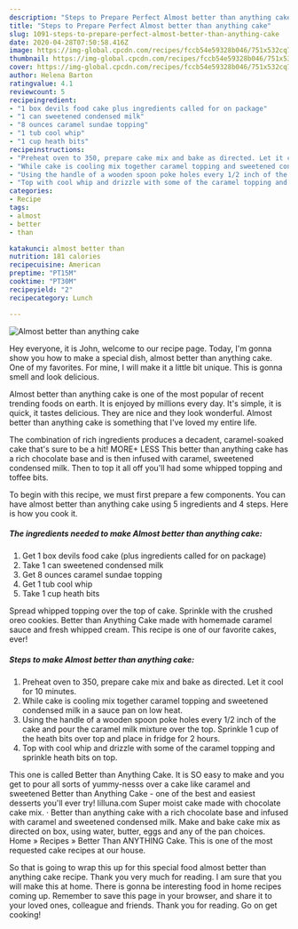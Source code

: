 ```yaml
---
description: "Steps to Prepare Perfect Almost better than anything cake"
title: "Steps to Prepare Perfect Almost better than anything cake"
slug: 1091-steps-to-prepare-perfect-almost-better-than-anything-cake
date: 2020-04-28T07:50:58.416Z
image: https://img-global.cpcdn.com/recipes/fccb54e59328b046/751x532cq70/almost-better-than-anything-cake-recipe-main-photo.jpg
thumbnail: https://img-global.cpcdn.com/recipes/fccb54e59328b046/751x532cq70/almost-better-than-anything-cake-recipe-main-photo.jpg
cover: https://img-global.cpcdn.com/recipes/fccb54e59328b046/751x532cq70/almost-better-than-anything-cake-recipe-main-photo.jpg
author: Helena Barton
ratingvalue: 4.1
reviewcount: 5
recipeingredient:
- "1 box devils food cake plus ingredients called for on package"
- "1 can sweetened condensed milk"
- "8 ounces caramel sundae topping"
- "1 tub cool whip"
- "1 cup heath bits"
recipeinstructions:
- "Preheat oven to 350, prepare cake mix and bake as directed. Let it cool for 10 minutes."
- "While cake is cooling mix together caramel topping and sweetened condensed milk in a sauce pan on low heat."
- "Using the handle of a wooden spoon poke holes every 1/2 inch of the cake and pour the caramel milk mixture over the top. Sprinkle 1 cup of the heath bits over top and place in fridge for 2 hours."
- "Top with cool whip and drizzle with some of the caramel topping and sprinkle heath bits on top."
categories:
- Recipe
tags:
- almost
- better
- than

katakunci: almost better than 
nutrition: 181 calories
recipecuisine: American
preptime: "PT15M"
cooktime: "PT30M"
recipeyield: "2"
recipecategory: Lunch

---
```



![Almost better than anything cake](https://img-global.cpcdn.com/recipes/fccb54e59328b046/751x532cq70/almost-better-than-anything-cake-recipe-main-photo.jpg)

Hey everyone, it is John, welcome to our recipe page. Today, I'm gonna show you how to make a special dish, almost better than anything cake. One of my favorites. For mine, I will make it a little bit unique. This is gonna smell and look delicious.

Almost better than anything cake is one of the most popular of recent trending foods on earth. It is enjoyed by millions every day. It's simple, it is quick, it tastes delicious. They are nice and they look wonderful. Almost better than anything cake is something that I've loved my entire life.

The combination of rich ingredients produces a decadent, caramel-soaked cake that&#39;s sure to be a hit! MORE+ LESS This better than anything cake has a rich chocolate base and is then infused with caramel, sweetened condensed milk. Then to top it all off you&#39;ll had some whipped topping and toffee bits.


To begin with this recipe, we must first prepare a few components. You can have almost better than anything cake using 5 ingredients and 4 steps. Here is how you cook it.

<!--inarticleads1-->

##### The ingredients needed to make Almost better than anything cake:

1. Get 1 box devils food cake (plus ingredients called for on package)
1. Take 1 can sweetened condensed milk
1. Get 8 ounces caramel sundae topping
1. Get 1 tub cool whip
1. Take 1 cup heath bits


Spread whipped topping over the top of cake. Sprinkle with the crushed oreo cookies. Better than Anything Cake made with homemade caramel sauce and fresh whipped cream. This recipe is one of our favorite cakes, ever! 

<!--inarticleads2-->

##### Steps to make Almost better than anything cake:

1. Preheat oven to 350, prepare cake mix and bake as directed. Let it cool for 10 minutes.
1. While cake is cooling mix together caramel topping and sweetened condensed milk in a sauce pan on low heat.
1. Using the handle of a wooden spoon poke holes every 1/2 inch of the cake and pour the caramel milk mixture over the top. Sprinkle 1 cup of the heath bits over top and place in fridge for 2 hours.
1. Top with cool whip and drizzle with some of the caramel topping and sprinkle heath bits on top.


This one is called Better than Anything Cake. It is SO easy to make and you get to pour all sorts of yummy-nesss over a cake like caramel and sweetened Better than Anything Cake - one of the best and easiest desserts you&#39;ll ever try!  lilluna.com  Super moist cake made with chocolate cake mix. · Better than anything cake with a rich chocolate base and infused with caramel and sweetened condensed milk. Make and bake cake mix as directed on box, using water, butter, eggs and any of the pan choices. Home » Recipes » Better Than ANYTHING Cake. This is one of the most requested cake recipes at our house. 

So that is going to wrap this up for this special food almost better than anything cake recipe. Thank you very much for reading. I am sure that you will make this at home. There is gonna be interesting food in home recipes coming up. Remember to save this page in your browser, and share it to your loved ones, colleague and friends. Thank you for reading. Go on get cooking!

